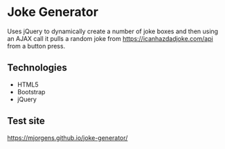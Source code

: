 # Joke Generator
Uses jQuery to dynamically create a number of joke boxes and then using an AJAX call it pulls a random joke from https://icanhazdadjoke.com/api from a button press.

## Technologies
* HTML5
* Bootstrap
* jQuery

## Test site
https://mjorgens.github.io/joke-generator/
